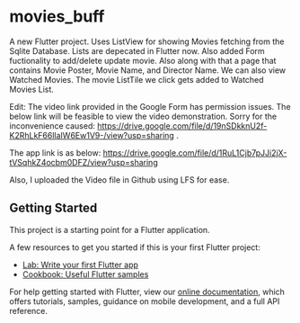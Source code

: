 # movies_buff

A new Flutter project. Uses ListView for showing Movies fetching from the Sqlite Database. Lists are depecated in Flutter now. Also added Form fuctionality to add/delete update movie. Also along with that a page that contains Movie Poster, Movie Name, and Director Name. We can also view Watched Movies. The movie ListTile we click gets added to Watched Movies List.

Edit: The video link provided in the Google Form has permission issues. The below link will be feasible to view the video demonstration. Sorry for the inconvenience caused:
https://drive.google.com/file/d/19nSDkknU2f-K2RhLkF66llaIW6Ew1V9-/view?usp=sharing . 

The app link is as below:
https://drive.google.com/file/d/1RuL1Cjb7pJJi2jX-tVSqhkZ4ocbm0DFZ/view?usp=sharing

Also, I uploaded the Video file in Github using LFS for ease.

## Getting Started

This project is a starting point for a Flutter application.

A few resources to get you started if this is your first Flutter project:

- [Lab: Write your first Flutter app](https://flutter.dev/docs/get-started/codelab)
- [Cookbook: Useful Flutter samples](https://flutter.dev/docs/cookbook)

For help getting started with Flutter, view our
[online documentation](https://flutter.dev/docs), which offers tutorials,
samples, guidance on mobile development, and a full API reference.

